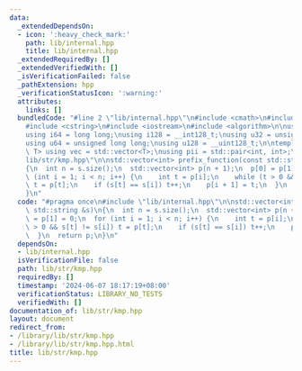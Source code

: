 ```yaml
---
data:
  _extendedDependsOn:
  - icon: ':heavy_check_mark:'
    path: lib/internal.hpp
    title: lib/internal.hpp
  _extendedRequiredBy: []
  _extendedVerifiedWith: []
  _isVerificationFailed: false
  _pathExtension: hpp
  _verificationStatusIcon: ':warning:'
  attributes:
    links: []
  bundledCode: "#line 2 \"lib/internal.hpp\"\n#include <cmath>\n#include <vector>\n\
    #include <cstring>\n#include <iostream>\n#include <algorithm>\n\nusing i32 = int;\n\
    using i64 = long long;\nusing i128 = __int128_t;\nusing u32 = unsigned int;\n\
    using u64 = unsigned long long;\nusing u128 = __uint128_t;\n\ntemplate<typename\
    \ T> using vec = std::vector<T>;\nusing pii = std::pair<int, int>;\n#line 3 \"\
    lib/str/kmp.hpp\"\n\nstd::vector<int> prefix_function(const std::string &s)\n\
    {\n  int n = s.size();\n  std::vector<int> p(n + 1);\n  p[0] = p[1] = 0;\n  for\
    \ (int i = 1; i < n; i++) {\n    int t = p[i];\n    while (t > 0 && s[t] != s[i])\
    \ t = p[t];\n    if (s[t] == s[i]) t++;\n    p[i + 1] = t;\n  }\n  return p;\n\
    }\n"
  code: "#pragma once\n#include \"lib/internal.hpp\"\n\nstd::vector<int> prefix_function(const\
    \ std::string &s)\n{\n  int n = s.size();\n  std::vector<int> p(n + 1);\n  p[0]\
    \ = p[1] = 0;\n  for (int i = 1; i < n; i++) {\n    int t = p[i];\n    while (t\
    \ > 0 && s[t] != s[i]) t = p[t];\n    if (s[t] == s[i]) t++;\n    p[i + 1] = t;\n\
    \  }\n  return p;\n}\n"
  dependsOn:
  - lib/internal.hpp
  isVerificationFile: false
  path: lib/str/kmp.hpp
  requiredBy: []
  timestamp: '2024-06-07 18:17:19+08:00'
  verificationStatus: LIBRARY_NO_TESTS
  verifiedWith: []
documentation_of: lib/str/kmp.hpp
layout: document
redirect_from:
- /library/lib/str/kmp.hpp
- /library/lib/str/kmp.hpp.html
title: lib/str/kmp.hpp
---
```

